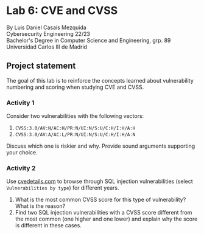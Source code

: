 # Lab 6: CVE and CVSS
By Luis Daniel Casais Mezquida  
Cybersecurity Engineering 22/23  
Bachelor's Degree in Computer Science and Engineering, grp. 89  
Universidad Carlos III de Madrid

## Project statement
The goal of this lab is to reinforce the concepts learned about vulnerability numbering and scoring when studying CVE and CVSS.

### Activity 1
Consider two vulnerabilities with the following vectors:
1. `CVSS:3.0/AV:N/AC:H/PR:N/UI:N/S:U/C:H/I:H/A:H`
2. `CVSS:3.0/AV:A/AC:L/PR:N/UI:N/S:U/C:H/I:H/A:N`

Discuss which one is riskier and why. Provide sound arguments supporting your choice.

### Activity 2
Use [cvedetails.com](https://cvedetails.com) to browse through SQL injection vulnerabilities (select `Vulnerabilities by type`) for different years.
1. What is the most common CVSS score for this type of vulnerability? What is the reason?
2. Find two SQL injection vulnerabilities with a CVSS score different from the most common (one higher and one lower) and explain why the score is different in these cases.

